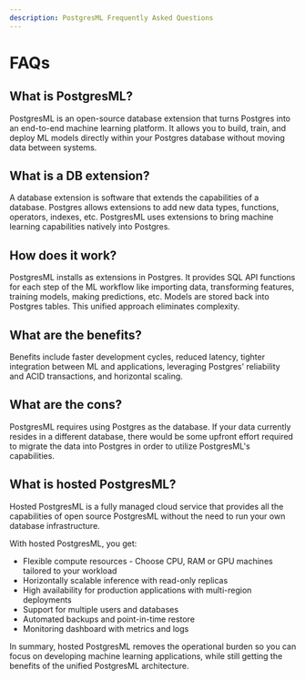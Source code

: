 ```yaml
---
description: PostgresML Frequently Asked Questions
---
```


# FAQs

## What is PostgresML?

PostgresML is an open-source database extension that turns Postgres into an end-to-end machine learning platform. It allows you to build, train, and deploy ML models directly within your Postgres database without moving data between systems.&#x20;

## What is a DB extension?&#x20;

A database extension is software that extends the capabilities of a database. Postgres allows extensions to add new data types, functions, operators, indexes, etc. PostgresML uses extensions to bring machine learning capabilities natively into Postgres.

## How does it work?&#x20;

PostgresML installs as extensions in Postgres. It provides SQL API functions for each step of the ML workflow like importing data, transforming features, training models, making predictions, etc. Models are stored back into Postgres tables. This unified approach eliminates complexity.

## What are the benefits?

Benefits include faster development cycles, reduced latency, tighter integration between ML and applications, leveraging Postgres' reliability and ACID transactions, and horizontal scaling.&#x20;

## What are the cons?

PostgresML requires using Postgres as the database. If your data currently resides in a different database, there would be some upfront effort required to migrate the data into Postgres in order to utilize PostgresML's capabilities.

## What is hosted PostgresML?

Hosted PostgresML is a fully managed cloud service that provides all the capabilities of open source PostgresML without the need to run your own database infrastructure.

With hosted PostgresML, you get:

* Flexible compute resources - Choose CPU, RAM or GPU machines tailored to your workload
* Horizontally scalable inference with read-only replicas&#x20;
* High availability for production applications with multi-region deployments&#x20;
* Support for multiple users and databases&#x20;
* Automated backups and point-in-time restore&#x20;
* Monitoring dashboard with metrics and logs&#x20;

In summary, hosted PostgresML removes the operational burden so you can focus on developing machine learning applications, while still getting the benefits of the unified PostgresML architecture.
